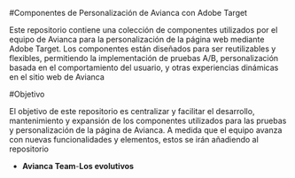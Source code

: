 #Componentes de Personalización de Avianca con Adobe Target

Este repositorio contiene una colección de componentes utilizados por el equipo de Avianca para la personalización de la página web mediante Adobe Target. Los componentes están diseñados para ser reutilizables y flexibles, permitiendo la implementación de pruebas A/B, personalización basada en el comportamiento del usuario, y otras experiencias dinámicas en el sitio web de Avianca

#Objetivo

El objetivo de este repositorio es centralizar y facilitar el desarrollo, mantenimiento y expansión de los componentes utilizados para las pruebas y personalización de la página de Avianca. A medida que el equipo avanza con nuevas funcionalidades y elementos, estos se irán añadiendo al repositorio

- **Avianca Team**-**Los evolutivos**